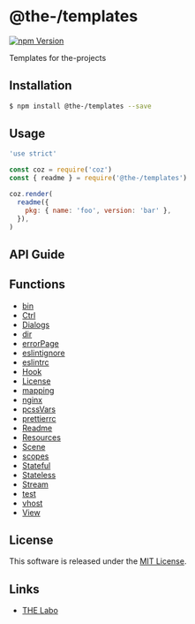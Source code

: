 @the-/templates
==========

<!---
This file is generated by the-tmpl. Do not update manually.
--->

<!-- Badge Start -->
<a name="badges"></a>

[![npm Version][bd_npm_shield_url]][bd_npm_url]

[bd_repo_url]: https://github.com/the-labo/the
[bd_travis_url]: http://travis-ci.org/the-labo/the
[bd_travis_shield_url]: http://img.shields.io/travis/the-labo/the.svg?style=flat
[bd_travis_com_url]: http://travis-ci.com/the-labo/the
[bd_travis_com_shield_url]: https://api.travis-ci.com/the-labo/the.svg?token=
[bd_license_url]: https://github.com/the-labo/the/blob/master/LICENSE
[bd_npm_url]: http://www.npmjs.org/package/@the-/templates
[bd_npm_shield_url]: http://img.shields.io/npm/v/@the-/templates.svg?style=flat
[bd_standard_url]: http://standardjs.com/
[bd_standard_shield_url]: https://img.shields.io/badge/code%20style-standard-brightgreen.svg

<!-- Badge End -->


<!-- Description Start -->
<a name="description"></a>

Templates for the-projects

<!-- Description End -->


<!-- Overview Start -->
<a name="overview"></a>



<!-- Overview End -->


<!-- Sections Start -->
<a name="sections"></a>

<!-- Section from "doc/readme/01.Installation.md.hbs" Start -->

<a name="section-doc-readme-01-installation-md"></a>

Installation
-----

```bash
$ npm install @the-/templates --save
```


<!-- Section from "doc/readme/01.Installation.md.hbs" End -->

<!-- Section from "doc/readme/02.Usage.md.hbs" Start -->

<a name="section-doc-readme-02-usage-md"></a>

Usage
---------

```javascript
'use strict'

const coz = require('coz')
const { readme } = require('@the-/templates')

coz.render(
  readme({
    pkg: { name: 'foo', version: 'bar' },
  }),
)

```


<!-- Section from "doc/readme/02.Usage.md.hbs" End -->


<!-- Sections Start -->

<a name="api"></a>

## API Guide


## Functions
- [bin](#bin)
- [Ctrl](#Ctrl)
- [Dialogs](#Dialogs)
- [dir](#dir)
- [errorPage](#errorPage)
- [eslintignore](#eslintignore)
- [eslintrc](#eslintrc)
- [Hook](#Hook)
- [License](#License)
- [mapping](#mapping)
- [nginx](#nginx)
- [pcssVars](#pcssVars)
- [prettierrc](#prettierrc)
- [Readme](#Readme)
- [Resources](#Resources)
- [Scene](#Scene)
- [scopes](#scopes)
- [Stateful](#Stateful)
- [Stateless](#Stateless)
- [Stream](#Stream)
- [test](#test)
- [vhost](#vhost)
- [View](#View)




<!-- LICENSE Start -->
<a name="license"></a>

License
-------
This software is released under the [MIT License](https://github.com/the-labo/the/blob/master/LICENSE).

<!-- LICENSE End -->


<!-- Links Start -->
<a name="links"></a>

Links
------

+ [THE Labo][the_labo_url]

[the_labo_url]: https://github.com/the-labo

<!-- Links End -->
